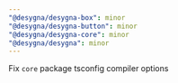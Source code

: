 ```yaml
---
"@desygna/desygna-box": minor
"@desygna/desygna-button": minor
"@desygna/desygna-core": minor
"@desygna/desygna": minor
---
```


Fix `core` package tsconfig compiler options
